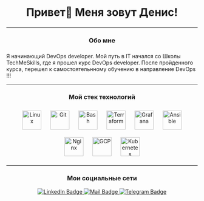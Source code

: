 ###

<h1 align="center">Привет👋 Меня зовут Денис!</h1>

###
---

###

<h3 align="center">Обо мне</h3>

###



<p align="left">Я начинающий DevOps developer. Мой путь в IT начался со Школы TechMeSkills, где я прошел курс DevOps developer. После пройденного курса, перешел к самостоятельнному обучению в направление DevOps !!!

---

<h3 align="center"> Мой стек технологий</h3>

<div align="center">  
<a href="https://www.linux.org/" target="_blank"><img style="margin: 10px" src="https://profilinator.rishav.dev/skills-assets/linux-original.svg" alt="Linux" height="50" /></a>  
<a href="https://github.com/" target="_blank"><img style="margin: 10px" src="https://profilinator.rishav.dev/skills-assets/git-scm-icon.svg" alt="Git" height="50" /></a>  
<a href="https://www.gnu.org/software/bash/" target="_blank"><img style="margin: 10px" src="https://profilinator.rishav.dev/skills-assets/gnu_bash-icon.svg" alt="Bash" height="50" /></a>  
<a href="https://www.terraform.io/" target="_blank"><img style="margin: 10px" src="https://profilinator.rishav.dev/skills-assets/terraformio-icon.svg" alt="Terraform" height="50" /></a>  
<a href="https://grafana.com/" target="_blank"><img style="margin: 10px" src="https://profilinator.rishav.dev/skills-assets/grafana.png" alt="Grafana" height="50" /></a>  
<a href="https://www.ansible.com/" target="_blank"><img style="margin: 10px" src="https://profilinator.rishav.dev/skills-assets/ansible.png" alt="Ansible" height="50" /></a>  
<a href="https://www.nginx.com/" target="_blank"><img style="margin: 10px" src="https://profilinator.rishav.dev/skills-assets/nginx-original.svg" alt="Nginx" height="50" /></a>  
<a href="https://cloud.google.com/" target="_blank"><img style="margin: 10px" src="https://profilinator.rishav.dev/skills-assets/google_cloud-icon.svg" alt="GCP" height="50" /></a>  
<a href="https://kubernetes.io/" target="_blank"><img style="margin: 10px" src="https://profilinator.rishav.dev/skills-assets/kubernetes-icon.svg" alt="Kubernetes" height="50" /></a>  
</div>

---

<h3 align="center"> Мои социальные сети</h3>

<div id="badges" align="center">
  <a href="https://www.linkedin.com/in/%D0%B4%D0%B5%D0%BD%D0%B8%D1%81-%D0%B2%D0%B5%D0%B4%D0%B5%D0%BD%D0%B8%D0%BD-3a765b1b5/">
    <img src="https://img.shields.io/badge/LinkedIn-blue?style=for-the-badge&logo=linkedin&logoColor=white" alt="LinkedIn Badge"/>
  </a>
  
  <a href="denved98@mail.ru">
    <img src="https://img.shields.io/badge/Mail-blue?style=for-the-badge&logo=gmail&logoColor=white" alt="Mail Badge"/>
  </a>
  
  <a href="https://t.me/DenisVedenin98">
    <img src="https://img.shields.io/badge/Telegram-blue?style=for-the-badge&logo=telegram&logoColor=white" alt="Telegram Badge"/>
  </a>

</div>
